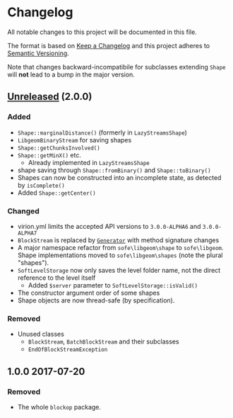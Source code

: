 # Changelog
<!-- Uses format from https://github.com/olivierlacan/keep-a-changelog/blob/master/CHANGELOG.md -->
All notable changes to this project will be documented in this file.

The format is based on [Keep a Changelog](http://keepachangelog.com/en/1.0.0/)
and this project adheres to [Semantic Versioning](http://semver.org/spec/v2.0.0.html).

Note that changes backward-incompatibile for subclasses extending `Shape` will
**not** lead to a bump in the major version.

## [Unreleased] (2.0.0)
### Added
- `Shape::marginalDistance()` (formerly in `LazyStreamsShape`)
- `LibgeomBinaryStream` for saving shapes
- `Shape::getChunksInvolved()`
- `Shape::getMinX()` etc.
  - Already implemented in `LazyStreamsShape`
- shape saving through `Shape::fromBinary()` and `Shape::toBinary()`
- Shapes can now be constructed into an incomplete state, as detected by `isComplete()`
- Added `Shape::getCenter()`

### Changed
- virion.yml limits the accepted API versions to `3.0.0-ALPHA6` and `3.0.0-ALPHA7`
- `BlockStream` is replaced by [`Generator`](https://php.net/generator) with method signature changes
- A major namespace refactor from `sofe\libgeom\shape` to `sofe\libgeom`. Shape implementations moved to `sofe\libgeom\shapes` (note the plural "shapes").
- `SoftLevelStorage` now only saves the level folder name, not the direct reference to the level itself
  - Added `$server` parameter to `SoftLevelStorage::isValid()`
- The constructor argument order of some shapes
- Shape objects are now thread-safe (by specification).

### Removed
- Unused classes
  - `BlockStream`, `BatchBlockStream` and their subclasses
  - `EndOfBlockStreamException`

## 1.0.0 2017-07-20
### Removed
- The whole `blockop` package.

[Unreleased]: https://github.com/BlockHorizons/libgeom/compare/v1.0.0...HEAD
